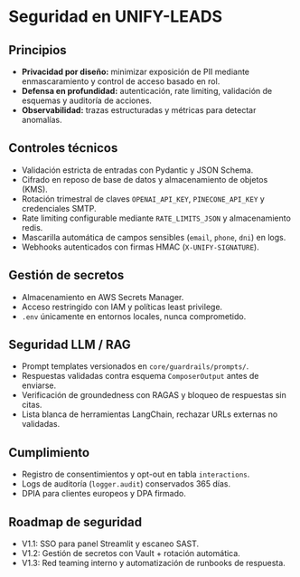 # Seguridad en UNIFY-LEADS

## Principios
- **Privacidad por diseño:** minimizar exposición de PII mediante enmascaramiento y control de acceso basado en rol.
- **Defensa en profundidad:** autenticación, rate limiting, validación de esquemas y auditoría de acciones.
- **Observabilidad:** trazas estructuradas y métricas para detectar anomalías.

## Controles técnicos
- Validación estricta de entradas con Pydantic y JSON Schema.
- Cifrado en reposo de base de datos y almacenamiento de objetos (KMS).
- Rotación trimestral de claves `OPENAI_API_KEY`, `PINECONE_API_KEY` y credenciales SMTP.
- Rate limiting configurable mediante `RATE_LIMITS_JSON` y almacenamiento redis.
- Mascarilla automática de campos sensibles (`email`, `phone`, `dni`) en logs.
- Webhooks autenticados con firmas HMAC (`X-UNIFY-SIGNATURE`).

## Gestión de secretos
- Almacenamiento en AWS Secrets Manager.
- Acceso restringido con IAM y políticas least privilege.
- `.env` únicamente en entornos locales, nunca comprometido.

## Seguridad LLM / RAG
- Prompt templates versionados en `core/guardrails/prompts/`.
- Respuestas validadas contra esquema `ComposerOutput` antes de enviarse.
- Verificación de groundedness con RAGAS y bloqueo de respuestas sin citas.
- Lista blanca de herramientas LangChain, rechazar URLs externas no validadas.

## Cumplimiento
- Registro de consentimientos y opt-out en tabla `interactions`.
- Logs de auditoría (`logger.audit`) conservados 365 días.
- DPIA para clientes europeos y DPA firmado.

## Roadmap de seguridad
- V1.1: SSO para panel Streamlit y escaneo SAST.
- V1.2: Gestión de secretos con Vault + rotación automática.
- V1.3: Red teaming interno y automatización de runbooks de respuesta.
